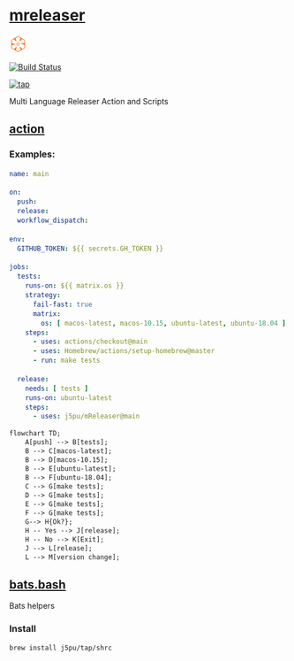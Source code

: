 # [mreleaser](https://github.com/j5pu/mreleaser)

![shrc](./.idea/icon.svg)

[![Build Status](https://github.com/j5pu/mreleaser/workflows/main/badge.svg)](https://github.com/j5pu/mreleaser/actions/workflows/main.yaml)

[![tap](https://github.com/j5pu/homebrew-tap/workflows/main/badge.svg)](https://github.com/j5pu/homebrew-tap/actions)

Multi Language Releaser Action and Scripts

## [action](./action.yml)

### Examples:

```yaml
name: main

on:
  push:
  release:
  workflow_dispatch:

env:
  GITHUB_TOKEN: ${{ secrets.GH_TOKEN }}

jobs:
  tests:
    runs-on: ${{ matrix.os }}
    strategy:
      fail-fast: true
      matrix:
        os: [ macos-latest, macos-10.15, ubuntu-latest, ubuntu-18.04 ]
    steps:
      - uses: actions/checkout@main
      - uses: Homebrew/actions/setup-homebrew@master
      - run: make tests

  release:
    needs: [ tests ]
    runs-on: ubuntu-latest
    steps:
      - uses: j5pu/mReleaser@main
```

```mermaid
flowchart TD;
    A[push] --> B[tests];
    B --> C[macos-latest];
    B --> D[macos-10.15];
    B --> E[ubuntu-latest];
    B --> F[ubuntu-18.04];
    C --> G[make tests];
    D --> G[make tests];
    E --> G[make tests];
    F --> G[make tests];
    G--> H{Ok?};
    H -- Yes --> J[release];
    H -- No --> K[Exit];
    J --> L[release];
    L --> M[version change];
```

## [bats.bash](./bin/bats.bash)

Bats helpers

### Install

````shell
brew install j5pu/tap/shrc
````
